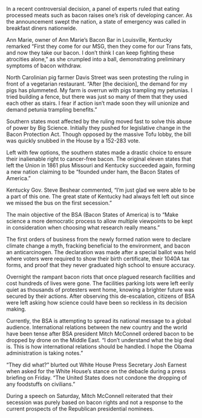 In a recent controversiaI decision, a panel of experts ruled that eating processed meats such as bacon raises one’s risk of developing cancer. As the announcement swept the nation, a state of emergency was called in breakfast diners nationwide.
Ann Marie, owner of Ann Marie’s Bacon Bar in Louisville, Kentucky remarked “First they come for our MSG, then they come for our Trans fats, and now they take our bacon. I don’t think I can keep fighting these atrocities alone,” as she crumpled into a ball, demonstrating preliminary symptoms of bacon withdraw.
North Carolinian pig farmer Davis Street was seen protesting the ruling in front of a vegetarian restaurant. “After [the decision], the demand for my pigs has plummeted. My farm is overrun with pigs trampling my petunias. I tried building a fence, but there was just so many of them that they used each other as stairs. I fear if action isn’t made soon they will unionize and demand petunia trampling benefits.”
Southern states most affected by the ruling moved fast to solve this abuse of power by Big Science. Initially they pushed for legislative change in the Bacon Protection Act. Though opposed by the massive Tofu lobby, the bill was quickly snubbed in the House by a 152-283 vote.
Left with few options, the southern states made a drastic choice to ensure their inalienable right to cancer-free bacon. The original eleven states that left the Union in 1861 plus Missouri and Kentucky succeeded again, forming a new nation claiming to be “founded under ham, the Bacon States of America.”

Kentucky Gov. Steve Beshear commented, “I’m just glad we were able to be a part of this one. The great state of Kentucky had always felt left out since we missed the buson the first secession.”
The main objective of the BSA (Bacon States of America) is to “Make science a more democratic process to allow multiple viewpoints to be kept in consideration when choosing what research really means.”
The first orders of business from the newly formed nation were to declare climate change a myth, fracking beneficial to the environment, and bacon an anticarcinogen. The declaration was made after a special ballot was held where voters were required to show their birth certificate, their 1040A tax forms, and proof that they never graduated high school to ensure accuracy.
Overnight the rampant bacon riots that once plagued research facilities and cost hundreds of lives were gone. The facilities parking lots were left eerily quiet as thousands of protesters went home, knowing a brighter future was secured by their actions. After observing this de-escalation, citizens of BSA were left asking how science could have been so reckless in its decision making.
Currently, the BSA is attempting to spread its national message to a global audience. International relations between the new country and the world have been tense after BSA president Mitch McConnell ordered bacon to be dropped by drone on the Middle East. “I don’t understand what the big deal is. This is how international relations should be handled. I hope the Obama administration is taking notes.”
“They did what?” blurted out White House Press Secretary Josh Earnest when asked for the White House’s stance on the debacle during a press briefing on Friday. “The United States does not condone the dropping of any foodstuffs on civilians.”
During a speech on Saturday, Mitch McConnell reiterated that their secession was purely based on bacon rights and not a response to the current prospects of the Republican presidential nominees.
